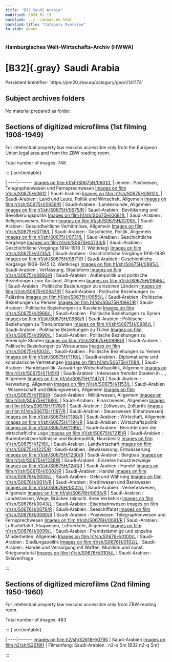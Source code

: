 ```yaml
---
title: "B32 Saudi Arabia"
modified: 2024-01-13
backlink: ../../about.en.html
backlink-title: "Category Overview"
fn-stub: about
---
```


### Hamburgisches Welt-Wirtschafts-Archiv (HWWA)

# [B32]{.gray}&#8201; Saudi Arabia

<div class="hint">Persistent Identifier: `https://pm20.zbw.eu/category/geo/i/141173`</div>







## Subject archives folders








No material prepared as folder.



<a id="filmsections" />

## Sections of digitized microfilms (1st filming 1908-1949)

<p>For intellectual property law reasons accessible only from the European Union legal area and from the ZBW reading room.</p>



<p>Total number of images: 748</p>




::: {.sectiontable}

 | 
----|-------
<a class="btn" href="https://pm20.zbw.eu/film/h1/sh/S0675H/0601/L" rel="nofollow">Images on film h1/sh/S0675H/0601/L</a> | Jemen : Postwesen, Telegraphenwesen und Fernsprechwesen
<a class="btn" href="https://pm20.zbw.eu/film/h1/sh/S0675H/0612" rel="nofollow">Images on film h1/sh/S0675H/0612</a> | Saudi-Arabien
<a class="btn" href="https://pm20.zbw.eu/film/h1/sh/S0675H/0612/L" rel="nofollow">Images on film h1/sh/S0675H/0612/L</a> | Saudi-Arabien : Land und Leute, Politik und Wirtschaft, Allgemein
<a class="btn" href="https://pm20.zbw.eu/film/h1/sh/S0675H/0656/R" rel="nofollow">Images on film h1/sh/S0675H/0656/R</a> | Saudi-Arabien : Landeskunde, Allgemein
<a class="btn" href="https://pm20.zbw.eu/film/h1/sh/S0675H/0675/R" rel="nofollow">Images on film h1/sh/S0675H/0675/R</a> | Saudi-Arabien : Bevölkerung und Bevölkerungspolitik
<a class="btn" href="https://pm20.zbw.eu/film/h1/sh/S0675H/0681/L" rel="nofollow">Images on film h1/sh/S0675H/0681/L</a> | Saudi-Arabien : Religionswesen, Kirchen
<a class="btn" href="https://pm20.zbw.eu/film/h1/sh/S0675H/0709/L" rel="nofollow">Images on film h1/sh/S0675H/0709/L</a> | Saudi-Arabien : Gesundheitliche Verhältnisse, Allgemein
<a class="btn" href="https://pm20.zbw.eu/film/h1/sh/S0675H/0718/L" rel="nofollow">Images on film h1/sh/S0675H/0718/L</a> | Saudi-Arabien : Geschichte, Politik, Allgemein
<a class="btn" href="https://pm20.zbw.eu/film/h1/sh/S0675H/0731/L" rel="nofollow">Images on film h1/sh/S0675H/0731/L</a> | Saudi-Arabien : Geschichtliche Vorgänge
<a class="btn" href="https://pm20.zbw.eu/film/h1/sh/S0675H/0733/R" rel="nofollow">Images on film h1/sh/S0675H/0733/R</a> | Saudi-Arabien : Geschichtliche Vorgänge 1914-1918 (1. Weltkrieg)
<a class="btn" href="https://pm20.zbw.eu/film/h1/sh/S0675H/0735/L" rel="nofollow">Images on film h1/sh/S0675H/0735/L</a> | Saudi-Arabien : Geschichtliche Vorgänge 1918-1939
<a class="btn" href="https://pm20.zbw.eu/film/h1/sh/S0675H/0871/R" rel="nofollow">Images on film h1/sh/S0675H/0871/R</a> | Saudi-Arabien : Geschichtliche Vorgänge 1939-1945 (2. Weltkrieg)
<a class="btn" href="https://pm20.zbw.eu/film/h1/sh/S0675H/0885/L" rel="nofollow">Images on film h1/sh/S0675H/0885/L</a> | Saudi-Arabien : Verfassung, Staatsform
<a class="btn" href="https://pm20.zbw.eu/film/h1/sh/S0675H/0893/R" rel="nofollow">Images on film h1/sh/S0675H/0893/R</a> | Saudi-Arabien : Außenpolitik und politische Beziehungen zum Ausland, Allgemein
<a class="btn" href="https://pm20.zbw.eu/film/h1/sh/S0675H/0946/L" rel="nofollow">Images on film h1/sh/S0675H/0946/L</a> | Saudi-Arabien : Politische Beziehungen zu einzelnen Ländern
<a class="btn" href="https://pm20.zbw.eu/film/h1/sh/S0675H/0947/R" rel="nofollow">Images on film h1/sh/S0675H/0947/R</a> | Saudi-Arabien : Politische Beziehungen zu Palästina
<a class="btn" href="https://pm20.zbw.eu/film/h1/sh/S0675H/0955/L" rel="nofollow">Images on film h1/sh/S0675H/0955/L</a> | Saudi-Arabien : Politische Beziehungen zu Persien
<a class="btn" href="https://pm20.zbw.eu/film/h1/sh/S0675H/0961/R" rel="nofollow">Images on film h1/sh/S0675H/0961/R</a> | Saudi-Arabien : Politische Beziehungen zu Russland
<a class="btn" href="https://pm20.zbw.eu/film/h1/sh/S0675H/0966/L" rel="nofollow">Images on film h1/sh/S0675H/0966/L</a> | Saudi-Arabien : Politische Beziehungen zu Syrien
<a class="btn" href="https://pm20.zbw.eu/film/h1/sh/S0675H/0968/R" rel="nofollow">Images on film h1/sh/S0675H/0968/R</a> | Saudi-Arabien : Politische Beziehungen zu Transjordanien
<a class="btn" href="https://pm20.zbw.eu/film/h1/sh/S0675H/0986/L" rel="nofollow">Images on film h1/sh/S0675H/0986/L</a> | Saudi-Arabien : Politische Beziehungen zu Türkei
<a class="btn" href="https://pm20.zbw.eu/film/h1/sh/S0675H/0990/L" rel="nofollow">Images on film h1/sh/S0675H/0990/L</a> | Saudi-Arabien : Politische Beziehungen zu Vereinigte Staaten
<a class="btn" href="https://pm20.zbw.eu/film/h1/sh/S0675H/0998/R" rel="nofollow">Images on film h1/sh/S0675H/0998/R</a> | Saudi-Arabien : Politische Beziehungen zu Westeuropa
<a class="btn" href="https://pm20.zbw.eu/film/h1/sh/S0675H/1003/L" rel="nofollow">Images on film h1/sh/S0675H/1003/L</a> | Saudi-Arabien : Politische Beziehungen zu Yemen
<a class="btn" href="https://pm20.zbw.eu/film/h1/sh/S0675H/1110/L" rel="nofollow">Images on film h1/sh/S0675H/1110/L</a> | Saudi-arabien : Diplomatische und konsularische Vertretungen
<a class="btn" href="https://pm20.zbw.eu/film/h1/sh/S0675H/1118/L" rel="nofollow">Images on film h1/sh/S0675H/1118/L</a> | Saudi-Arabien : Handelspolitik, Auswärtige Wirtschaftspolitik, Allgemein
<a class="btn" href="https://pm20.zbw.eu/film/h1/sh/S0675H/1145/R" rel="nofollow">Images on film h1/sh/S0675H/1145/R</a> | Saudi-Arabien : Interessen fremder Staaten in ..., Allgemein
<a class="btn" href="https://pm20.zbw.eu/film/h1/sh/S0675H/1147/R" rel="nofollow">Images on film h1/sh/S0675H/1147/R</a> | Saudi-Arabien : Verwaltung, Allgemein
<a class="btn" href="https://pm20.zbw.eu/film/h1/sh/S0675H/1153/L" rel="nofollow">Images on film h1/sh/S0675H/1153/L</a> | Saudi-Arabien : Wissenschaft und Bildungswesen, Allgemein
<a class="btn" href="https://pm20.zbw.eu/film/h1/sh/S0675H/1159/R" rel="nofollow">Images on film h1/sh/S0675H/1159/R</a> | Saudi-Arabien : Militärwesen, Allgemein
<a class="btn" href="https://pm20.zbw.eu/film/h1/sh/S0675H/1169/L" rel="nofollow">Images on film h1/sh/S0675H/1169/L</a> | Saudi-Arabien : Finanzwesen, Allgemein
<a class="btn" href="https://pm20.zbw.eu/film/h1/sh/S0675H/1176/R" rel="nofollow">Images on film h1/sh/S0675H/1176/R</a> | Saudi-Arabien : Zollwesen, Zolltarife
<a class="btn" href="https://pm20.zbw.eu/film/h1/sh/S0675H/1187/R" rel="nofollow">Images on film h1/sh/S0675H/1187/R</a> | Saudi-Arabien : Steuerwesen (Finanzwesen)
<a class="btn" href="https://pm20.zbw.eu/film/h1/sh/S0675H/1188/R" rel="nofollow">Images on film h1/sh/S0675H/1188/R</a> | Saudi-Arabien : Wirtschaft, Allgemein
<a class="btn" href="https://pm20.zbw.eu/film/h1/sh/S0675H/1194/R" rel="nofollow">Images on film h1/sh/S0675H/1194/R</a> | Saudi-Arabien : Wirtschaftspolitik
<a class="btn" href="https://pm20.zbw.eu/film/h1/sh/S0675H/1199/L" rel="nofollow">Images on film h1/sh/S0675H/1199/L</a> | Saudi-Arabien : Berichte über die wirtschaftliche Lage
<a class="btn" href="https://pm20.zbw.eu/film/h1/sh/S0675H/1215/R" rel="nofollow">Images on film h1/sh/S0675H/1215/R</a> | Saudi-Arabien : Bodenbesitzverhältnisse und Bodenpolitik, Hausbesitz
<a class="btn" href="https://pm20.zbw.eu/film/h1/sh/S0675H/1216/L" rel="nofollow">Images on film h1/sh/S0675H/1216/L</a> | Saudi-Arabien : Landwirtschaft
<a class="btn" href="https://pm20.zbw.eu/film/h1/sh/S0675H/1225/R" rel="nofollow">Images on film h1/sh/S0675H/1225/R</a> | Saudi-Arabien : Bewässerung, Entwässerung
<a class="btn" href="https://pm20.zbw.eu/film/h1/sh/S0675H/1230/R" rel="nofollow">Images on film h1/sh/S0675H/1230/R</a> | Saudi-Arabien : Bergbau
<a class="btn" href="https://pm20.zbw.eu/film/h1/sh/S0675H/1238/R" rel="nofollow">Images on film h1/sh/S0675H/1238/R</a> | Saudi-Arabien : Einzelne Industriezweige
<a class="btn" href="https://pm20.zbw.eu/film/h1/sh/S0675H/1241/R" rel="nofollow">Images on film h1/sh/S0675H/1241/R</a> | Saudi-Arabien : Handel
<a class="btn" href="https://pm20.zbw.eu/film/h1/sh/S0676H/0002/R" rel="nofollow">Images on film h1/sh/S0676H/0002/R</a> | Saudi-Arabien : Handel
<a class="btn" href="https://pm20.zbw.eu/film/h1/sh/S0676H/0006/L" rel="nofollow">Images on film h1/sh/S0676H/0006/L</a> | Saudi-Arabien : Geld und Währung
<a class="btn" href="https://pm20.zbw.eu/film/h1/sh/S0676H/0014/R" rel="nofollow">Images on film h1/sh/S0676H/0014/R</a> | Saudi-Arabien : Kreditwesen und Bankwesen
<a class="btn" href="https://pm20.zbw.eu/film/h1/sh/S0676H/0022/L" rel="nofollow">Images on film h1/sh/S0676H/0022/L</a> | Saudi-Arabien : Verkehrswesen, Allgemein
<a class="btn" href="https://pm20.zbw.eu/film/h1/sh/S0676H/0035/R" rel="nofollow">Images on film h1/sh/S0676H/0035/R</a> | Saudi-Arabien : Landstrassen, Wege, Brücken (einschl. ihres Verkehrs)
<a class="btn" href="https://pm20.zbw.eu/film/h1/sh/S0676H/0043/L" rel="nofollow">Images on film h1/sh/S0676H/0043/L</a> | Saudi-Arabien : Eisenbahnwesen
<a class="btn" href="https://pm20.zbw.eu/film/h1/sh/S0676H/0079/R" rel="nofollow">Images on film h1/sh/S0676H/0079/R</a> | Saudi-Arabien : Seeschiffahrt
<a class="btn" href="https://pm20.zbw.eu/film/h1/sh/S0676H/0080/R" rel="nofollow">Images on film h1/sh/S0676H/0080/R</a> | Saudi-Arabien : Postwesen. Telegraphenwesen und Fernsprechwesen
<a class="btn" href="https://pm20.zbw.eu/film/h1/sh/S0676H/0091/R" rel="nofollow">Images on film h1/sh/S0676H/0091/R</a> | Saudi-Arabien : Luftschiffahrt, Flugwesen, Luftverkehr, Allgemein
<a class="btn" href="https://pm20.zbw.eu/film/h1/sh/S0676H/0099/L" rel="nofollow">Images on film h1/sh/S0676H/0099/L</a> | Saudi-Arabien : Fremdstämmige und einzelne Minderheiten, Allgemein
<a class="btn" href="https://pm20.zbw.eu/film/h1/sh/S0676H/0100/L" rel="nofollow">Images on film h1/sh/S0676H/0100/L</a> | Saudi-Arabien : Siedlungspolitik
<a class="btn" href="https://pm20.zbw.eu/film/h1/sh/S0676H/0102/L" rel="nofollow">Images on film h1/sh/S0676H/0102/L</a> | Saudi-Arabien : Handel und Versorgung mit Waffen, Munition und sonst. Kriegsmaterial
<a class="btn" href="https://pm20.zbw.eu/film/h1/sh/S0676H/0105/L" rel="nofollow">Images on film h1/sh/S0676H/0105/L</a> | Saudi-Arabien : Sklavenfrage


:::




## Sections of digitized microfilms (2nd filming 1950-1960)

<p>For intellectual property law reasons accessible only from ZBW reading room.</p>



<p>Total number of images: 483</p>




::: {.sectiontable}

 | 
----|-------
<a class="btn" href="https://pm20.zbw.eu/film/h2/sh/S2618H/0795" rel="nofollow">Images on film h2/sh/S2618H/0795</a> | Saudi-Arabien
<a class="btn" href="https://pm20.zbw.eu/film/h2/sh/S2619H" rel="nofollow">Images on film h2/sh/S2619H</a> | Filmanfang: Saudi-Arabien : n2-q Sm [B32 n2-q Sm]


:::













